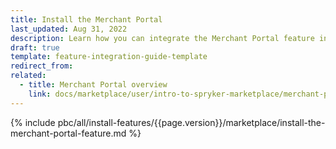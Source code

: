```yaml
---
title: Install the Merchant Portal
last_updated: Aug 31, 2022
description: Learn how you can integrate the Merchant Portal feature into a Spryker B2B Marketplace project.
draft: true
template: feature-integration-guide-template
redirect_from:
related:
  - title: Merchant Portal overview
    link: docs/marketplace/user/intro-to-spryker-marketplace/merchant-portal.html
---
```


{% include pbc/all/install-features/{{page.version}}/marketplace/install-the-merchant-portal-feature.md %} <!-- To edit, see /_includes/pbc/all/install-features/202410.0/marketplace/install-the-merchant-portal-feature.md -->
